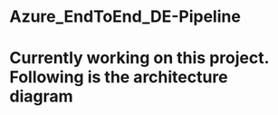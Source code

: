 # Azure_EndToEnd_DE-Pipeline
# Currently working on this project. Following is the architecture diagram
 
